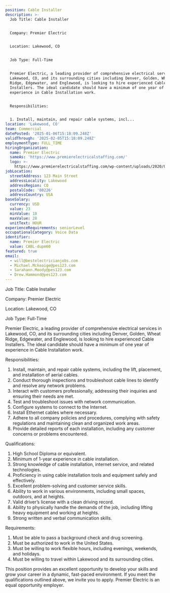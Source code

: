 ```yaml
---
position: Cable Installer
description: >-
  Job Title: Cable Installer


  Company: Premier Electric


  Location: Lakewood, CO


  Job Type: Full-Time


  Premier Electric, a leading provider of comprehensive electrical services in
  Lakewood, CO, and its surrounding cities including Denver, Golden, Wheat
  Ridge, Edgewater, and Englewood, is looking to hire experienced Cable
  Installers. The ideal candidate should have a minimum of one year of
  experience in Cable Installation work.


  Responsibilities:


  1. Install, maintain, and repair cable systems, incl...
location: 'Lakewood, CO'
team: Commercial
datePosted: '2025-01-06T15:18:09.248Z'
validThrough: '2025-02-05T15:18:09.248Z'
employmentType: FULL_TIME
hiringOrganization:
  name: Premier Electric
  sameAs: 'https://www.premierelectricalstaffing.com/'
  logo: >-
    https://www.premierelectricalstaffing.com/wp-content/uploads/2020/05/Premier-Electrical-Staffing-logo.png
jobLocation:
  streetAddress: 123 Main Street
  addressLocality: Lakewood
  addressRegion: CO
  postalCode: '80226'
  addressCountry: USA
baseSalary:
  currency: USD
  value: 23
  minValue: 18
  maxValue: 28
  unitText: HOUR
experienceRequirements: seniorLevel
occupationalCategory: Voice Data
identifier:
  name: Premier Electric
  value: CABL-dupm60
featured: true
email:
  - will@bestelectricianjobs.com
  - Michael.Mckeaige@pes123.com
  - Sarahann.Moody@pes123.com
  - Drew.Hammond@pes123.com
---
```




Job Title: Cable Installer

Company: Premier Electric

Location: Lakewood, CO

Job Type: Full-Time

Premier Electric, a leading provider of comprehensive electrical services in Lakewood, CO, and its surrounding cities including Denver, Golden, Wheat Ridge, Edgewater, and Englewood, is looking to hire experienced Cable Installers. The ideal candidate should have a minimum of one year of experience in Cable Installation work.

Responsibilities:

1. Install, maintain, and repair cable systems, including the lift, placement, and installation of aerial cables.
2. Conduct thorough inspections and troubleshoot cable lines to identify and resolve any network problems.
3. Interact with customers professionally, addressing their inquiries and ensuring their needs are met.
4. Test and troubleshoot issues with network communication.
5. Configure systems to connect to the Internet.
6. Install Ethernet cables where necessary.
7. Adhere to all company policies and procedures, complying with safety regulations and maintaining clean and organized work areas.
8. Provide detailed reports of each installation, including any customer concerns or problems encountered.

Qualifications:

1. High School Diploma or equivalent.
2. Minimum of 1-year experience in cable installation.
3. Strong knowledge of cable installation, internet service, and related technologies.
4. Proficiency in using cable installation tools and equipment safely and effectively.
5. Excellent problem-solving and customer service skills.
6. Ability to work in various environments, including small spaces, outdoors, and at heights.
7. Valid driver’s license with a clean driving record.
8. Ability to physically handle the demands of the job, including lifting heavy equipment and working at heights.
9. Strong written and verbal communication skills.
   
Requirements:

1. Must be able to pass a background check and drug screening.
2. Must be authorized to work in the United States.
3. Must be willing to work flexible hours, including evenings, weekends, and holidays.
4. Must be willing to travel within Lakewood and its surrounding cities.

This position provides an excellent opportunity to develop your skills and grow your career in a dynamic, fast-paced environment. If you meet the qualifications outlined above, we invite you to apply. Premier Electric is an equal opportunity employer.
